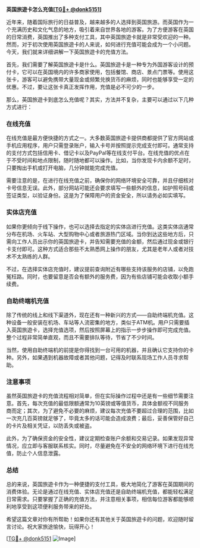 **英国旅遊卡怎么充值[[TG💪+ @donk5151](https://t.me/s/donk5151)]**

近年来，随着国际旅行的日益普及，越来越多的人选择到英国旅游。而英国作为一个充满历史和文化气息的地方，吸引着来自世界各地的游客。为了方便游客在英国的日常消费，英国推出了多种支付工具，其中英国旅遊卡就是非常受欢迎的一种。然而，对于初次使用英国旅遊卡的人来说，如何进行充值可能会成为一个小问题。今天，我们就来详细讲解一下英国旅遊卡的充值方法。

首先，我们需要了解英国旅遊卡是什么。英国旅遊卡是一种专为外国游客设计的预付卡，它可以在英国境内的许多商家使用，包括餐馆、商店、景点门票等。使用这张卡，游客可以避免携带大量现金或频繁兑换货币的麻烦，同时也能够享受一定的优惠。不过，要让这张卡真正发挥作用，充值是必不可少的一步。

那么，英国旅遊卡到底怎么充值呢？其实，方法并不复杂，主要可以通过以下几种方式进行：

### 在线充值

在线充值是最方便快捷的方式之一。大多数英国旅遊卡提供商都提供了官方网站或手机应用程序，用户只需登录账户，输入卡号并按照提示完成支付即可。通常支持的支付方式包括信用卡、借记卡以及PayPal等在线支付平台。在线充值的优点在于不受时间和地点限制，随时随地都可以操作。比如，当你发现卡内余额不足时，只要掏出手机或打开电脑，几分钟就能完成充值。

需要注意的是，在进行在线充值之前，确保你的网络环境安全可靠，并且仔细核对卡号信息无误。此外，部分网站可能还会要求填写一些额外的信息，如护照号码或签证类型，以验证身份。这是为了保障用户的资金安全，所以请务必如实填写。

### 实体店充值

如果你更倾向于线下操作，也可以选择去指定的实体店进行充值。这类实体店通常分布在机场、火车站、大型购物中心或者旅游热门区域。当你到达这些地方后，只需向工作人员出示你的英国旅遊卡，并告知需要充值的金额，然后通过现金或银行卡支付即可。这种方式适合那些不太熟悉网上操作的朋友，尤其是老年人或者对技术不太熟练的人群。

不过，在选择实体店充值时，建议提前查询附近有哪些支持该服务的店铺，以免跑冤枉路。同时，也要留意是否会有额外的服务费，因为有些店铺可能会收取小额手续费。

### 自助终端机充值

除了传统的线上和线下渠道外，现在还有一种新兴的方式——自助终端机充值。这种设备一般安装在机场、车站等人流密集的地方，类似于ATM机。用户只需要插入英国旅遊卡，选择充值选项，然后按照屏幕上的指示一步步操作即可完成充值。整个过程非常简单直观，而且不需要排队等待，节省了不少时间。

当然，使用自助终端机的前提是你得找到一台可用的机器，并且确认它支持你的卡种。另外，如果遇到机器故障或者其他问题，记得及时联系现场工作人员寻求帮助。

### 注意事项

虽然英国旅遊卡的充值流程相对简单，但在实际操作过程中还是有一些细节需要注意。首先，每次充值的最低限额通常为10英镑或等值货币，具体金额视不同服务商而定；其次，为了避免不必要的麻烦，建议每次充值不要超过合理的范围，比如一次充几百英镑就足够了，毕竟太多的话可能会造成浪费；最后，妥善保管好自己的卡片及相关凭证，以防丢失或被盗。

此外，为了确保资金的安全性，建议定期检查账户余额和交易记录。如果发现异常情况，应立即与客服联系核实。同时，尽量避免在不安全的网络环境下进行在线充值，防止个人信息泄露。

### 总结

总的来说，英国旅遊卡作为一种便捷的支付工具，极大地简化了游客在英国期间的消费体验。无论是通过在线充值、实体店充值还是自助终端机充值，都能轻松满足日常需求。只要掌握了正确的充值方法，并注意相关事项，相信每位游客都能够顺利地享受到这项便利服务带来的好处。

希望这篇文章对你有所帮助！如果你还有其他关于英国旅遊卡的问题，欢迎随时留言讨论。祝大家旅途愉快，玩得开心！

[[TG💪+ @donk5151](https://t.me/s/donk5151) ![Image](https://i.postimg.cc/rwNCRYN7/Snipaste-2025-04-30-17-27-05.png)]